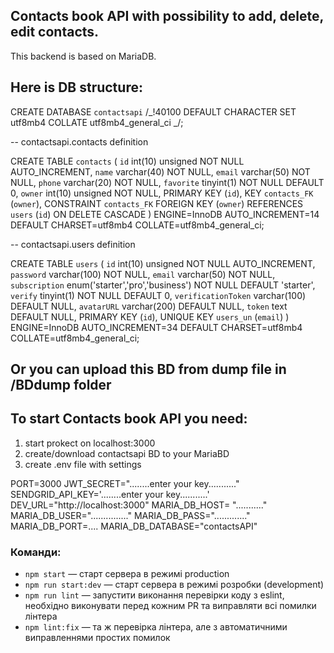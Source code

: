## Contacts book API with possibility to add, delete, edit contacts.

This backend is based on MariaDB.

## Here is DB structure:

CREATE DATABASE `contactsapi` /_!40100 DEFAULT CHARACTER SET utf8mb4 COLLATE utf8mb4_general_ci _/;

-- contactsapi.contacts definition

CREATE TABLE `contacts` (
`id` int(10) unsigned NOT NULL AUTO_INCREMENT,
`name` varchar(40) NOT NULL,
`email` varchar(50) NOT NULL,
`phone` varchar(20) NOT NULL,
`favorite` tinyint(1) NOT NULL DEFAULT 0,
`owner` int(10) unsigned NOT NULL,
PRIMARY KEY (`id`),
KEY `contacts_FK` (`owner`),
CONSTRAINT `contacts_FK` FOREIGN KEY (`owner`) REFERENCES `users` (`id`) ON DELETE CASCADE
) ENGINE=InnoDB AUTO_INCREMENT=14 DEFAULT CHARSET=utf8mb4 COLLATE=utf8mb4_general_ci;

-- contactsapi.users definition

CREATE TABLE `users` (
`id` int(10) unsigned NOT NULL AUTO_INCREMENT,
`password` varchar(100) NOT NULL,
`email` varchar(50) NOT NULL,
`subscription` enum('starter','pro','business') NOT NULL DEFAULT 'starter',
`verify` tinyint(1) NOT NULL DEFAULT 0,
`verificationToken` varchar(100) DEFAULT NULL,
`avatarURL` varchar(200) DEFAULT NULL,
`token` text DEFAULT NULL,
PRIMARY KEY (`id`),
UNIQUE KEY `users_un` (`email`)
) ENGINE=InnoDB AUTO_INCREMENT=34 DEFAULT CHARSET=utf8mb4 COLLATE=utf8mb4_general_ci;

## Or you can upload this BD from dump file in /BDdump folder

## To start Contacts book API you need:

1. start prokect on localhost:3000
2. create/download contactsapi BD to your MariaBD
3. create .env file with settings

PORT=3000
JWT_SECRET="........enter your key..........."
SENDGRID_API_KEY='........enter your key...........'
DEV_URL="http://localhost:3000"
MARIA_DB_HOST= "..........."
MARIA_DB_USER="..............."
MARIA_DB_PASS="............."
MARIA_DB_PORT=....
MARIA_DB_DATABASE="contactsAPI"

### Команди:

- `npm start` &mdash; старт сервера в режимі production
- `npm run start:dev` &mdash; старт сервера в режимі розробки (development)
- `npm run lint` &mdash; запустити виконання перевірки коду з eslint, необхідно виконувати перед кожним PR та виправляти всі помилки лінтера
- `npm lint:fix` &mdash; та ж перевірка лінтера, але з автоматичними виправленнями простих помилок
